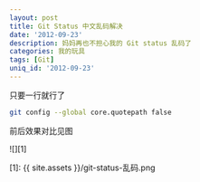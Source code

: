 ```yaml
---
layout: post
title: Git Status 中文乱码解决
date: '2012-09-23'
description: 妈妈再也不担心我的 Git status 乱码了
categories: 我的玩具
tags: [Git]
uniq_id: '2012-09-23'
---
```


只要一行就行了

```bash
git config --global core.quotepath false
```

前后效果对比见图

![][1]

[1]: {{ site.assets }}/git-status-乱码.png
